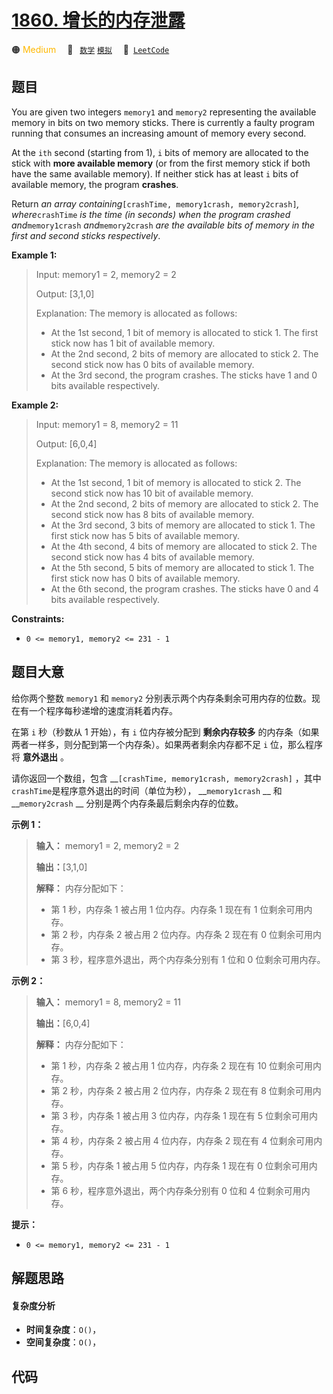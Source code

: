 # [1860. 增长的内存泄露](https://leetcode.com/problems/incremental-memory-leak)

🟠 <font color=#ffb800>Medium</font>&emsp; 🔖&ensp; [`数学`](/tag/math.md) [`模拟`](/tag/simulation.md)&emsp; 🔗&ensp;[`LeetCode`](https://leetcode.com/problems/incremental-memory-leak)

## 题目

You are given two integers `memory1` and `memory2` representing the available
memory in bits on two memory sticks. There is currently a faulty program
running that consumes an increasing amount of memory every second.

At the `ith` second (starting from 1), `i` bits of memory are allocated to the
stick with **more available memory** (or from the first memory stick if both
have the same available memory). If neither stick has at least `i` bits of
available memory, the program **crashes**.

Return _an array containing_`[crashTime, memory1crash, memory2crash]`_,
where_`crashTime` _is the time (in seconds) when the program crashed
and_`memory1crash` _and_`memory2crash` _are the available bits of memory in
the first and second sticks respectively_.



**Example 1:**

> Input: memory1 = 2, memory2 = 2
> 
> Output: [3,1,0]
> 
> Explanation: The memory is allocated as follows:
> - At the 1st second, 1 bit of memory is allocated to stick 1. The first stick now has 1 bit of available memory.
> - At the 2nd second, 2 bits of memory are allocated to stick 2. The second stick now has 0 bits of available memory.
> - At the 3rd second, the program crashes. The sticks have 1 and 0 bits available respectively.

**Example 2:**

> Input: memory1 = 8, memory2 = 11
> 
> Output: [6,0,4]
> 
> Explanation: The memory is allocated as follows:
> - At the 1st second, 1 bit of memory is allocated to stick 2. The second stick now has 10 bit of available memory.
> - At the 2nd second, 2 bits of memory are allocated to stick 2. The second stick now has 8 bits of available memory.
> - At the 3rd second, 3 bits of memory are allocated to stick 1. The first stick now has 5 bits of available memory.
> - At the 4th second, 4 bits of memory are allocated to stick 2. The second stick now has 4 bits of available memory.
> - At the 5th second, 5 bits of memory are allocated to stick 1. The first stick now has 0 bits of available memory.
> - At the 6th second, the program crashes. The sticks have 0 and 4 bits available respectively.

**Constraints:**

  * `0 <= memory1, memory2 <= 231 - 1`


## 题目大意

给你两个整数 `memory1` 和 `memory2` 分别表示两个内存条剩余可用内存的位数。现在有一个程序每秒递增的速度消耗着内存。

在第 `i` 秒（秒数从 1 开始），有 `i` 位内存被分配到 **剩余内存较多**
的内存条（如果两者一样多，则分配到第一个内存条）。如果两者剩余内存都不足 `i` 位，那么程序将 **意外退出** 。

请你返回一个数组，包含 __`[crashTime, memory1crash, memory2crash]` ，其中
`crashTime`是程序意外退出的时间（单位为秒）， __`memory1crash` __ 和 __`memory2crash` __
分别是两个内存条最后剩余内存的位数。

**示例 1：**

> 
> 
> 
> 
> 
> **输入：** memory1 = 2, memory2 = 2
> 
> **输出：**[3,1,0]
> 
> **解释：** 内存分配如下：
> - 第 1 秒，内存条 1 被占用 1 位内存。内存条 1 现在有 1 位剩余可用内存。
> - 第 2 秒，内存条 2 被占用 2 位内存。内存条 2 现在有 0 位剩余可用内存。
> - 第 3 秒，程序意外退出，两个内存条分别有 1 位和 0 位剩余可用内存。
> 
> 

**示例 2：**

> 
> 
> 
> 
> 
> **输入：** memory1 = 8, memory2 = 11
> 
> **输出：**[6,0,4]
> 
> **解释：** 内存分配如下：
> - 第 1 秒，内存条 2 被占用 1 位内存，内存条 2 现在有 10 位剩余可用内存。
> - 第 2 秒，内存条 2 被占用 2 位内存，内存条 2 现在有 8 位剩余可用内存。
> - 第 3 秒，内存条 1 被占用 3 位内存，内存条 1 现在有 5 位剩余可用内存。
> - 第 4 秒，内存条 2 被占用 4 位内存，内存条 2 现在有 4 位剩余可用内存。
> - 第 5 秒，内存条 1 被占用 5 位内存，内存条 1 现在有 0 位剩余可用内存。
> - 第 6 秒，程序意外退出，两个内存条分别有 0 位和 4 位剩余可用内存。
> 
> 

**提示：**

  * `0 <= memory1, memory2 <= 231 - 1`


## 解题思路

#### 复杂度分析

- **时间复杂度**：`O()`，
- **空间复杂度**：`O()`，

## 代码

```javascript

```